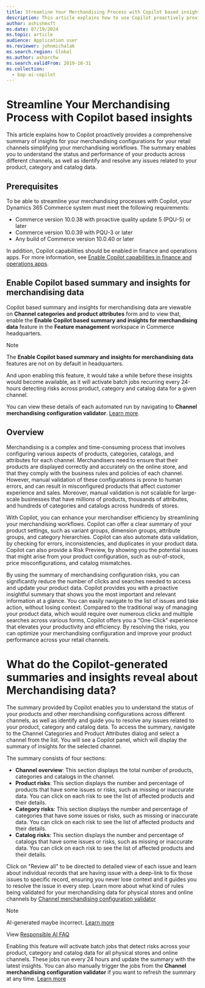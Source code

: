 ```yaml
---
title: Streamline Your Merchandising Process with Copilot based insights
description: This article explains how to use Copilot proactively provides a comprehensive summary of insights for your merchandising configurations for your retail channels simplifying your merchandising workflows
author: ashishmsft
ms.date: 07/19/2024
ms.topic: article
audience: Application user
ms.reviewer: johnmichalak
ms.search.region: Global
ms.author: asharchw
ms.search.validFrom: 2019-10-31
ms.collection:
  - bap-ai-copilot
---
```


# Streamline Your Merchandising Process with Copilot based insights
This article explains how to Copilot proactively provides a comprehensive summary of insights for your merchandising configurations for your retail channels simplifying your merchandising workflows. The summary enables you to understand the status and performance of your products across different channels, as well as identify and resolve any issues related to your product, category and catalog data.

## Prerequisites

To be able to streamline your merchandising processes with Copilot, your Dynamics 365 Commerce system must meet the following requirements:

- Commerce version 10.0.38 with proactive quality update 5 (PQU-5) or later
- Commerce version 10.0.39 with PQU-3 or later
- Any build of Commerce version 10.0.40 or later

In addition, Copilot capabilities should be enabled in finance and operations apps. For more information, see [Enable Copilot capabilities in finance and operations apps](/dynamics365/fin-ops-core/dev-itpro/copilot/enable-copilot).

## Enable Copilot based summary and insights for merchandising data

Copilot based summary and insights for merchandising data are viewable on **Channel categories and product attributes** form and to view that, enable the **Enable Copilot based summary and insights for merchandising data** feature in the **Feature management** workspace in Commerce headquarters.

> [!NOTE]
> The **Enable Copilot based summary and insights for merchandising data** features are not on by default in headquarters.
>
> And upon enabling this feature, it would take a while before these insights would become available, as it will activate batch jobs recurring every 24-hours detecting risks across product, category and catalog data for a given channel.
>
> You can view these details of each automated run by navigating to **Channel merchandising configuration validator**. [Learn more](./articles/commerce/dev-itpro/channel-merch-config-validator.md).

## Overview 

Merchandising is a complex and time-consuming process that involves configuring various aspects of products, categories, catalogs, and attributes for each channel. Merchandisers need to ensure that their products are displayed correctly and accurately on the online store, and that they comply with the business rules and policies of each channel. However, manual validation of these configurations is prone to human errors, and can result in misconfigured products that affect customer experience and sales. Moreover, manual validation is not scalable for large-scale businesses that have millions of products, thousands of attributes, and hundreds of categories and catalogs across hundreds of stores.

With Copilot, you can enhance your merchandiser efficiency by streamlining your merchandising workflows. Copilot can offer a clear summary of your product settings, such as variant groups, dimension groups, attribute groups, and category hierarchies. Copilot can also automate data validation, by checking for errors, inconsistencies, and duplicates in your product data. Copilot can also provide a Risk Preview, by showing you the potential issues that might arise from your product configuration, such as out-of-stock, price misconfigurations, and catalog mismatches.

By using the summary of merchandising configuration risks, you can significantly reduce the number of clicks and searches needed to access and update your product data. Copilot provides you with a proactive insightful summary that shows you the most important and relevant information at a glance. You can easily navigate to the list of issues and take action, without losing context. Compared to the traditional way of managing your product data, which would require over numerous clicks and multiple searches across various forms, Copilot offers you a "One-Click" experience that elevates your productivity and efficiency. By resolving the risks, you can optimize your merchandising configuration and improve your product performance across your retail channels.

# What do the Copilot-generated summaries and insights reveal about Merchandising data?

The summary provided by Copilot enables you to understand the status of your products and other merchandising configurations across different channels, as well as identify and guide you to resolve any issues related to your product, category and catalog data. To access the summary, navigate to the Channel Categories and Product Attributes dialog and select a channel from the list. You will see a Copilot panel, which will display the summary of insights for the selected channel.

The summary consists of four sections:
- **Channel overview**: This section displays the total number of products, categories and catalogs in the channel.
- **Product risks**: This section displays the number and percentage of products that have some issues or risks, such as missing or inaccurate data. You can click on each risk to see the list of affected products and their details.
- **Category risks**: This section displays the number and percentage of categories that have some issues or risks, such as missing or inaccurate data. You can click on each risk to see the list of affected products and their details.
- **Catalog risks**: This section displays the number and percentage of catalogs that have some issues or risks, such as missing or inaccurate data. You can click on each risk to see the list of affected products and their details.

Click on "Review all" to be directed to detailed view of each issue and learn about individual records that are having issue with a deep-link to fix those issues to specific record, ensuring you never lose context and it guides you to resolve the issue in every step. Learn more about what kind of rules being validated for your merchandising data for physical stores and online channels by [Channel merchandising configuration validator](./articles/commerce/dev-itpro/channel-merch-config-validator.md)

> [!Note] 
> AI-generated maybe incorrect. [Learn more](https://aka.ms/BusinessApplicationLegal)
>
> View [Responsible AI FAQ](./articles/commerce/responsible-ai/faqs-ai-summarization-hq.md)
>
>Enabling this feature will activate batch jobs that detect risks across your product, category and catalog data for all physical stores and online channels. These jobs run every 24 hours and update the summary with the latest insights. You can also manually trigger the jobs from the **Channel merchandising configuration validator** if you want to refresh the summary at any time. [Learn more ](./articles/commerce/dev-itpro/channel-merch-config-validator.md)
>




